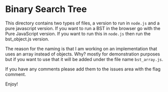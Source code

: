 # Binary Search Tree

This directory contains two types of files, a version to 
run in `node.js` and a pure javascript version. If you 
want to run a BST in the browser go with the Pure 
JavaScript version. If you want to run this in `node.js`
then run the bst_object.js version. 

The reason for the naming is that I am working on an 
implementation that uses an array instead of objects. 
Why? mostly for demonstration purposes but if you want
to use that it will be added under the file name
`bst_array.js`.

If you have any comments please add them to the issues
area with the flag comment.

Enjoy! 